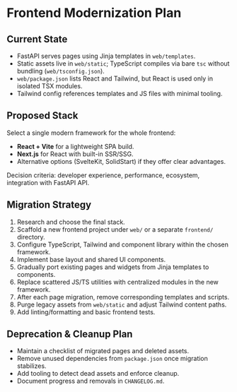 # Frontend Modernization Plan

## Current State
- FastAPI serves pages using Jinja templates in `web/templates`.
- Static assets live in `web/static`; TypeScript compiles via bare `tsc` without bundling (`web/tsconfig.json`).
- `web/package.json` lists React and Tailwind, but React is used only in isolated TSX modules.
- Tailwind config references templates and JS files with minimal tooling.

## Proposed Stack
Select a single modern framework for the whole frontend:
- **React + Vite** for a lightweight SPA build.
- **Next.js** for React with built-in SSR/SSG.
- Alternative options (SvelteKit, SolidStart) if they offer clear advantages.

Decision criteria: developer experience, performance, ecosystem, integration with FastAPI API.

## Migration Strategy
1. Research and choose the final stack.
2. Scaffold a new frontend project under `web/` or a separate `frontend/` directory.
3. Configure TypeScript, Tailwind and component library within the chosen framework.
4. Implement base layout and shared UI components.
5. Gradually port existing pages and widgets from Jinja templates to components.
6. Replace scattered JS/TS utilities with centralized modules in the new framework.
7. After each page migration, remove corresponding templates and scripts.
8. Purge legacy assets from `web/static` and adjust Tailwind content paths.
9. Add linting/formatting and basic frontend tests.

## Deprecation & Cleanup Plan
- Maintain a checklist of migrated pages and deleted assets.
- Remove unused dependencies from `package.json` once migration stabilizes.
- Add tooling to detect dead assets and enforce cleanup.
- Document progress and removals in `CHANGELOG.md`.
